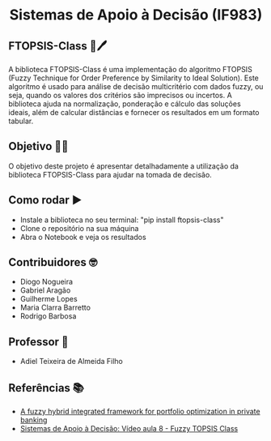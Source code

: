 <h1 align="center"> Sistemas de Apoio à Decisão (IF983) </h1>

## FTOPSIS-Class :memo:🖊️
A biblioteca FTOPSIS-Class é uma implementação do algoritmo FTOPSIS (Fuzzy Technique for Order Preference by Similarity to Ideal Solution). Este algoritmo é usado para análise de decisão multicritério com dados fuzzy, ou seja, quando os valores dos critérios são imprecisos ou incertos. A biblioteca ajuda na normalização, ponderação e cálculo das soluções ideais, além de calcular distâncias e fornecer os resultados em um formato tabular.

## Objetivo 🗿🍷
O objetivo deste projeto é apresentar detalhadamente a utilização da biblioteca FTOPSIS-Class para ajudar na tomada de decisão. 

## Como rodar :arrow_forward:
- Instale a biblioteca no seu terminal: "pip install ftopsis-class"
- Clone o repositório na sua máquina
- Abra o Notebook e veja os resultados

## Contribuidores 🤓
 - Diogo Nogueira
 - Gabriel Aragão
 - Guilherme Lopes
 - Maria Clarra Barretto
 - Rodrigo Barbosa

## Professor 📏
 - Adiel Teixeira de Almeida Filho

## Referências 📚
- <a href='https://www.sciencedirect.com/science/article/abs/pii/S0957417417306619' target=_blank>A fuzzy hybrid integrated framework for portfolio optimization in private banking</a>
- <a href='https://www.youtube.com/watch?v=cqpMZH9-4fU&ab_channel=LuizCesarCarpinetti' target=_blank>Sistemas de Apoio à Decisão: Vídeo aula 8 - Fuzzy TOPSIS Class</a>
